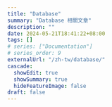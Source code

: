 ```yaml
---
title: "Database"
summary: "Database 相關文章"
description: ""
date: 2024-05-21T18:41:22+08:00
tags: []
# series: ["Documentation"]
# series_order: 9
externalUrl: "/zh-tw/database/"
cascade:
  showEdit: true
  showSummary: true
  hideFeatureImage: false
draft: false
---
```

